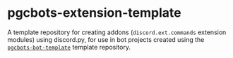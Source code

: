 # pgcbots-extension-template
A template repository for creating addons (`discord.ext.commands` extension modules) using discord.py, for use in bot projects created using the [`pgcbots-bot-template`](https://github.com/pygame-community/pgcbots-bot-template) template repository.
